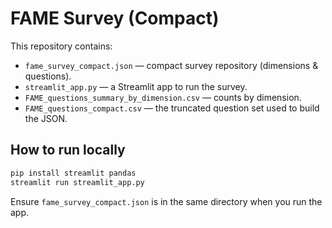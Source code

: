 # FAME Survey (Compact)

This repository contains:
- `fame_survey_compact.json` — compact survey repository (dimensions & questions).
- `streamlit_app.py` — a Streamlit app to run the survey.
- `FAME_questions_summary_by_dimension.csv` — counts by dimension.
- `FAME_questions_compact.csv` — the truncated question set used to build the JSON.

## How to run locally

```bash
pip install streamlit pandas
streamlit run streamlit_app.py
```
Ensure `fame_survey_compact.json` is in the same directory when you run the app.
